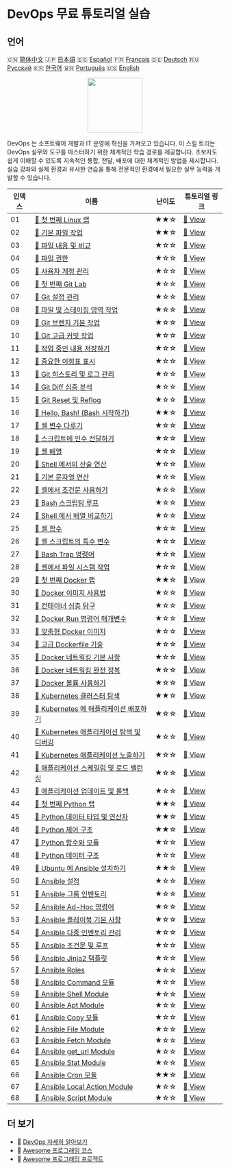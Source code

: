 # DevOps 무료 튜토리얼 실습

## 언어

🇨🇳 [简体中文](README_zh.md) 🇯🇵 [日本語](README_ja.md) 🇪🇸 [Español](README_es.md) 🇫🇷 [Français](README_fr.md) 🇩🇪 [Deutsch](README_de.md) 🇷🇺 [Русский](README_ru.md) 🇰🇷 [한국어](README_ko.md) 🇧🇷 [Português](README_pt.md) 🇺🇸 [English](README.md) 

<div align="center">
<img width="128px" src="https://file.labex.io/path/a3Od9y18p0bV.png">
</div>

DevOps 는 소프트웨어 개발과 IT 운영에 혁신을 가져오고 있습니다. 이 스킬 트리는 DevOps 실무와 도구를 마스터하기 위한 체계적인 학습 경로를 제공합니다. 초보자도 쉽게 이해할 수 있도록 지속적인 통합, 전달, 배포에 대한 체계적인 방법을 제시합니다. 실습 강좌와 실제 환경과 유사한 연습을 통해 전문적인 환경에서 필요한 실무 능력을 개발할 수 있습니다.

|   인덱스 | 이름                                                                                                                                   | 난이도   | 튜토리얼 링크                                                                                        |
|----------|----------------------------------------------------------------------------------------------------------------------------------------|----------|------------------------------------------------------------------------------------------------------|
|       01 | [📖 첫 번째 Linux 랩](https://labex.io/ko/tutorials/linux-your-first-linux-lab-270253)                                                 | ★★☆      | [🔗 View](https://labex.io/ko/tutorials/linux-your-first-linux-lab-270253)                           |
|       02 | [📖 기본 파일 작업](https://labex.io/ko/tutorials/linux-basic-files-operations-270248)                                                 | ★★☆      | [🔗 View](https://labex.io/ko/tutorials/linux-basic-files-operations-270248)                         |
|       03 | [📖 파일 내용 및 비교](https://labex.io/ko/tutorials/linux-file-contents-and-comparing-270251)                                         | ★☆☆      | [🔗 View](https://labex.io/ko/tutorials/linux-file-contents-and-comparing-270251)                    |
|       04 | [📖 파일 권한](https://labex.io/ko/tutorials/linux-permissions-of-files-270252)                                                        | ★☆☆      | [🔗 View](https://labex.io/ko/tutorials/linux-permissions-of-files-270252)                           |
|       05 | [📖 사용자 계정 관리](https://labex.io/ko/tutorials/linux-user-account-management-49)                                                  | ★☆☆      | [🔗 View](https://labex.io/ko/tutorials/linux-user-account-management-49)                            |
|       06 | [📖 첫 번째 Git Lab](https://labex.io/ko/tutorials/git-your-first-git-lab-92739)                                                       | ★☆☆      | [🔗 View](https://labex.io/ko/tutorials/git-your-first-git-lab-92739)                                |
|       07 | [📖 Git 설정 관리](https://labex.io/ko/tutorials/git-git-config-management-385164)                                                     | ★☆☆      | [🔗 View](https://labex.io/ko/tutorials/git-git-config-management-385164)                            |
|       08 | [📖 파일 및 스테이징 영역 작업](https://labex.io/ko/tutorials/git-working-with-files-and-staging-area-387457)                          | ★☆☆      | [🔗 View](https://labex.io/ko/tutorials/git-working-with-files-and-staging-area-387457)              |
|       09 | [📖 Git 브랜치 기본 작업](https://labex.io/ko/tutorials/git-git-branch-basic-operations-385163)                                        | ★☆☆      | [🔗 View](https://labex.io/ko/tutorials/git-git-branch-basic-operations-385163)                      |
|       10 | [📖 Git 고급 커밋 작업](https://labex.io/ko/tutorials/git-advanced-git-commit-operations-387471)                                       | ★☆☆      | [🔗 View](https://labex.io/ko/tutorials/git-advanced-git-commit-operations-387471)                   |
|       11 | [📖 작업 중인 내용 저장하기](https://labex.io/ko/tutorials/git-saving-work-in-progress-387492)                                         | ★☆☆      | [🔗 View](https://labex.io/ko/tutorials/git-saving-work-in-progress-387492)                          |
|       12 | [📖 중요한 이정표 표시](https://labex.io/ko/tutorials/git-marking-important-milestones-387493)                                         | ★☆☆      | [🔗 View](https://labex.io/ko/tutorials/git-marking-important-milestones-387493)                     |
|       13 | [📖 Git 히스토리 및 로그 관리](https://labex.io/ko/tutorials/git-git-history-and-log-management-387490)                                | ★☆☆      | [🔗 View](https://labex.io/ko/tutorials/git-git-history-and-log-management-387490)                   |
|       14 | [📖 Git Diff 심층 분석](https://labex.io/ko/tutorials/git-git-diff-deep-dive-387489)                                                   | ★☆☆      | [🔗 View](https://labex.io/ko/tutorials/git-git-diff-deep-dive-387489)                               |
|       15 | [📖 Git Reset 및 Reflog](https://labex.io/ko/tutorials/git-git-reset-and-reflog-387491)                                                | ★☆☆      | [🔗 View](https://labex.io/ko/tutorials/git-git-reset-and-reflog-387491)                             |
|       16 | [📖 Hello, Bash! (Bash 시작하기)](https://labex.io/ko/tutorials/linux-hello-bash-388809)                                               | ★★☆      | [🔗 View](https://labex.io/ko/tutorials/linux-hello-bash-388809)                                     |
|       17 | [📖 셸 변수 다루기](https://labex.io/ko/tutorials/shell-working-with-shell-variables-388810)                                           | ★☆☆      | [🔗 View](https://labex.io/ko/tutorials/shell-working-with-shell-variables-388810)                   |
|       18 | [📖 스크립트에 인수 전달하기](https://labex.io/ko/tutorials/shell-passing-arguments-to-the-script-388811)                              | ★☆☆      | [🔗 View](https://labex.io/ko/tutorials/shell-passing-arguments-to-the-script-388811)                |
|       19 | [📖 셸 배열](https://labex.io/ko/tutorials/shell-shell-arrays-388812)                                                                  | ★☆☆      | [🔗 View](https://labex.io/ko/tutorials/shell-shell-arrays-388812)                                   |
|       20 | [📖 Shell 에서의 산술 연산](https://labex.io/ko/tutorials/shell-arithmetic-operations-in-shell-388813)                                 | ★☆☆      | [🔗 View](https://labex.io/ko/tutorials/shell-arithmetic-operations-in-shell-388813)                 |
|       21 | [📖 기본 문자열 연산](https://labex.io/ko/tutorials/shell-basic-string-operations-388814)                                              | ★☆☆      | [🔗 View](https://labex.io/ko/tutorials/shell-basic-string-operations-388814)                        |
|       22 | [📖 셸에서 조건문 사용하기](https://labex.io/ko/tutorials/linux-conditional-statements-in-shell-388815)                                | ★☆☆      | [🔗 View](https://labex.io/ko/tutorials/linux-conditional-statements-in-shell-388815)                |
|       23 | [📖 Bash 스크립팅 루프](https://labex.io/ko/tutorials/shell-bash-scripting-loops-388816)                                               | ★☆☆      | [🔗 View](https://labex.io/ko/tutorials/shell-bash-scripting-loops-388816)                           |
|       24 | [📖 Shell 에서 배열 비교하기](https://labex.io/ko/tutorials/shell-comparing-arrays-in-shell-388817)                                    | ★☆☆      | [🔗 View](https://labex.io/ko/tutorials/shell-comparing-arrays-in-shell-388817)                      |
|       25 | [📖 셸 함수](https://labex.io/ko/tutorials/shell-shell-functions-388818)                                                               | ★☆☆      | [🔗 View](https://labex.io/ko/tutorials/shell-shell-functions-388818)                                |
|       26 | [📖 셸 스크립트의 특수 변수](https://labex.io/ko/tutorials/shell-special-variables-in-shell-388819)                                    | ★☆☆      | [🔗 View](https://labex.io/ko/tutorials/shell-special-variables-in-shell-388819)                     |
|       27 | [📖 Bash Trap 명령어](https://labex.io/ko/tutorials/linux-bash-trap-command-388820)                                                    | ★☆☆      | [🔗 View](https://labex.io/ko/tutorials/linux-bash-trap-command-388820)                              |
|       28 | [📖 셸에서 파일 시스템 작업](https://labex.io/ko/tutorials/shell-file-system-operations-in-shell-388821)                               | ★☆☆      | [🔗 View](https://labex.io/ko/tutorials/shell-file-system-operations-in-shell-388821)                |
|       29 | [📖 첫 번째 Docker 랩](https://labex.io/ko/tutorials/docker-your-first-docker-lab-92719)                                               | ★★☆      | [🔗 View](https://labex.io/ko/tutorials/docker-your-first-docker-lab-92719)                          |
|       30 | [📖 Docker 이미지 사용법](https://labex.io/ko/tutorials/docker-working-with-docker-images-388939)                                      | ★☆☆      | [🔗 View](https://labex.io/ko/tutorials/docker-working-with-docker-images-388939)                    |
|       31 | [📖 컨테이너 심층 탐구](https://labex.io/ko/tutorials/docker-diving-deeper-into-containers-388951)                                     | ★☆☆      | [🔗 View](https://labex.io/ko/tutorials/docker-diving-deeper-into-containers-388951)                 |
|       32 | [📖 Docker Run 명령어 매개변수](https://labex.io/ko/tutorials/docker-docker-run-command-parameters-389228)                             | ★☆☆      | [🔗 View](https://labex.io/ko/tutorials/docker-docker-run-command-parameters-389228)                 |
|       33 | [📖 맞춤형 Docker 이미지](https://labex.io/ko/tutorials/docker-custom-docker-images-389185)                                            | ★☆☆      | [🔗 View](https://labex.io/ko/tutorials/docker-custom-docker-images-389185)                          |
|       34 | [📖 고급 Dockerfile 기술](https://labex.io/ko/tutorials/docker-advanced-dockerfile-techniques-389027)                                  | ★☆☆      | [🔗 View](https://labex.io/ko/tutorials/docker-advanced-dockerfile-techniques-389027)                |
|       35 | [📖 Docker 네트워킹 기본 사항](https://labex.io/ko/tutorials/docker-docker-networking-basics-389048)                                   | ★☆☆      | [🔗 View](https://labex.io/ko/tutorials/docker-docker-networking-basics-389048)                      |
|       36 | [📖 Docker 네트워킹 완전 정복](https://labex.io/ko/tutorials/docker-dive-into-docker-networking-389047)                                | ★☆☆      | [🔗 View](https://labex.io/ko/tutorials/docker-dive-into-docker-networking-389047)                   |
|       37 | [📖 Docker 볼륨 사용하기](https://labex.io/ko/tutorials/docker-working-with-docker-volumes-389189)                                     | ★☆☆      | [🔗 View](https://labex.io/ko/tutorials/docker-working-with-docker-volumes-389189)                   |
|       38 | [📖 Kubernetes 클러스터 탐색](https://labex.io/ko/tutorials/kubernetes-explore-the-kubernetes-cluster-434519)                          | ★★☆      | [🔗 View](https://labex.io/ko/tutorials/kubernetes-explore-the-kubernetes-cluster-434519)            |
|       39 | [📖 Kubernetes 에 애플리케이션 배포하기](https://labex.io/ko/tutorials/kubernetes-deploy-applications-on-kubernetes-434644)            | ★☆☆      | [🔗 View](https://labex.io/ko/tutorials/kubernetes-deploy-applications-on-kubernetes-434644)         |
|       40 | [📖 Kubernetes 애플리케이션 탐색 및 디버깅](https://labex.io/ko/tutorials/kubernetes-explore-and-debug-kubernetes-applications-434645) | ★☆☆      | [🔗 View](https://labex.io/ko/tutorials/kubernetes-explore-and-debug-kubernetes-applications-434645) |
|       41 | [📖 Kubernetes 애플리케이션 노출하기](https://labex.io/ko/tutorials/kubernetes-expose-kubernetes-applications-434647)                  | ★☆☆      | [🔗 View](https://labex.io/ko/tutorials/kubernetes-expose-kubernetes-applications-434647)            |
|       42 | [📖 애플리케이션 스케일링 및 로드 밸런싱](https://labex.io/ko/tutorials/kubernetes-scale-and-load-balance-applications-434648)         | ★☆☆      | [🔗 View](https://labex.io/ko/tutorials/kubernetes-scale-and-load-balance-applications-434648)       |
|       43 | [📖 애플리케이션 업데이트 및 롤백](https://labex.io/ko/tutorials/kubernetes-update-and-rollback-applications-434649)                   | ★☆☆      | [🔗 View](https://labex.io/ko/tutorials/kubernetes-update-and-rollback-applications-434649)          |
|       44 | [📖 첫 번째 Python 랩](https://labex.io/ko/tutorials/python-your-first-python-lab-270256)                                              | ★★☆      | [🔗 View](https://labex.io/ko/tutorials/python-your-first-python-lab-270256)                         |
|       45 | [📖 Python 데이터 타입 및 연산자](https://labex.io/ko/tutorials/python-python-data-types-and-operators-393077)                         | ★★☆      | [🔗 View](https://labex.io/ko/tutorials/python-python-data-types-and-operators-393077)               |
|       46 | [📖 Python 제어 구조](https://labex.io/ko/tutorials/python-python-control-structures-393123)                                           | ★★☆      | [🔗 View](https://labex.io/ko/tutorials/python-python-control-structures-393123)                     |
|       47 | [📖 Python 함수와 모듈](https://labex.io/ko/tutorials/python-python-functions-and-modules-393141)                                      | ★☆☆      | [🔗 View](https://labex.io/ko/tutorials/python-python-functions-and-modules-393141)                  |
|       48 | [📖 Python 데이터 구조](https://labex.io/ko/tutorials/python-python-data-structures-393168)                                            | ★☆☆      | [🔗 View](https://labex.io/ko/tutorials/python-python-data-structures-393168)                        |
|       49 | [📖 Ubuntu 에 Ansible 설치하기](https://labex.io/ko/tutorials/ansible-ansible-installation-on-ubuntu-67172)                            | ★★☆      | [🔗 View](https://labex.io/ko/tutorials/ansible-ansible-installation-on-ubuntu-67172)                |
|       50 | [📖 Ansible 설정](https://labex.io/ko/tutorials/ansible-ansible-configuration-390437)                                                  | ★☆☆      | [🔗 View](https://labex.io/ko/tutorials/ansible-ansible-configuration-390437)                        |
|       51 | [📖 Ansible 그룹 인벤토리](https://labex.io/ko/tutorials/ansible-ansible-groups-inventory-290160)                                      | ★☆☆      | [🔗 View](https://labex.io/ko/tutorials/ansible-ansible-groups-inventory-290160)                     |
|       52 | [📖 Ansible Ad-Hoc 명령어](https://labex.io/ko/tutorials/ansible-ansible-ad-hoc-commands-390441)                                       | ★☆☆      | [🔗 View](https://labex.io/ko/tutorials/ansible-ansible-ad-hoc-commands-390441)                      |
|       53 | [📖 Ansible 플레이북 기본 사항](https://labex.io/ko/tutorials/ansible-ansible-playbook-basics-390426)                                  | ★☆☆      | [🔗 View](https://labex.io/ko/tutorials/ansible-ansible-playbook-basics-390426)                      |
|       54 | [📖 Ansible 다중 인벤토리 관리](https://labex.io/ko/tutorials/ansible-manage-multiple-ansible-inventories-290193)                      | ★☆☆      | [🔗 View](https://labex.io/ko/tutorials/ansible-manage-multiple-ansible-inventories-290193)          |
|       55 | [📖 Ansible 조건문 및 루프](https://labex.io/ko/tutorials/ansible-ansible-conditionals-and-loops-390455)                               | ★☆☆      | [🔗 View](https://labex.io/ko/tutorials/ansible-ansible-conditionals-and-loops-390455)               |
|       56 | [📖 Ansible Jinja2 템플릿](https://labex.io/ko/tutorials/ansible-ansible-jinja2-templates-390470)                                      | ★☆☆      | [🔗 View](https://labex.io/ko/tutorials/ansible-ansible-jinja2-templates-390470)                     |
|       57 | [📖 Ansible Roles](https://labex.io/ko/tutorials/ansible-ansible-roles-390467)                                                         | ★☆☆      | [🔗 View](https://labex.io/ko/tutorials/ansible-ansible-roles-390467)                                |
|       58 | [📖 Ansible Command 모듈](https://labex.io/ko/tutorials/ansible-ansible-command-module-290161)                                         | ★☆☆      | [🔗 View](https://labex.io/ko/tutorials/ansible-ansible-command-module-290161)                       |
|       59 | [📖 Ansible Shell Module](https://labex.io/ko/tutorials/ansible-ansible-shell-module-289409)                                           | ★☆☆      | [🔗 View](https://labex.io/ko/tutorials/ansible-ansible-shell-module-289409)                         |
|       60 | [📖 Ansible Apt Module](https://labex.io/ko/tutorials/ansible-ansible-apt-module-289651)                                               | ★☆☆      | [🔗 View](https://labex.io/ko/tutorials/ansible-ansible-apt-module-289651)                           |
|       61 | [📖 Ansible Copy 모듈](https://labex.io/ko/tutorials/ansible-ansible-copy-module-289653)                                               | ★☆☆      | [🔗 View](https://labex.io/ko/tutorials/ansible-ansible-copy-module-289653)                          |
|       62 | [📖 Ansible File Module](https://labex.io/ko/tutorials/ansible-ansible-file-module-289654)                                             | ★☆☆      | [🔗 View](https://labex.io/ko/tutorials/ansible-ansible-file-module-289654)                          |
|       63 | [📖 Ansible Fetch Module](https://labex.io/ko/tutorials/ansible-ansible-fetch-module-290159)                                           | ★☆☆      | [🔗 View](https://labex.io/ko/tutorials/ansible-ansible-fetch-module-290159)                         |
|       64 | [📖 Ansible get_url Module](https://labex.io/ko/tutorials/ansible-ansible-get-url-module-290188)                                       | ★☆☆      | [🔗 View](https://labex.io/ko/tutorials/ansible-ansible-get-url-module-290188)                       |
|       65 | [📖 Ansible Stat Module](https://labex.io/ko/tutorials/ansible-ansible-stat-module-290192)                                             | ★☆☆      | [🔗 View](https://labex.io/ko/tutorials/ansible-ansible-stat-module-290192)                          |
|       66 | [📖 Ansible Cron 모듈](https://labex.io/ko/tutorials/ansible-ansible-cron-module-290157)                                               | ★★☆      | [🔗 View](https://labex.io/ko/tutorials/ansible-ansible-cron-module-290157)                          |
|       67 | [📖 Ansible Local Action Module](https://labex.io/ko/tutorials/ansible-ansible-local-action-module-290189)                             | ★☆☆      | [🔗 View](https://labex.io/ko/tutorials/ansible-ansible-local-action-module-290189)                  |
|       68 | [📖 Ansible Script Module](https://labex.io/ko/tutorials/ansible-ansible-script-module-289411)                                         | ★☆☆      | [🔗 View](https://labex.io/ko/tutorials/ansible-ansible-script-module-289411)                        |

## 더 보기

- 🔗 [DevOps 자세히 알아보기](https://labex.io/ko/skilltrees/devops)
- 🔗 [Awesome 프로그래밍 코스](https://github.com/labex-labs/awesome-programming-courses)
- 🔗 [Awesome 프로그래밍 프로젝트](https://github.com/labex-labs/awesome-programming-projects)

